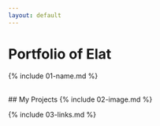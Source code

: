 ```yaml
---
layout: default
---
```

# Portfolio of Elat
{% include 01-name.md %}

<br>
## My Projects
{% include 02-image.md %}

<br>

{% include 03-links.md %}

